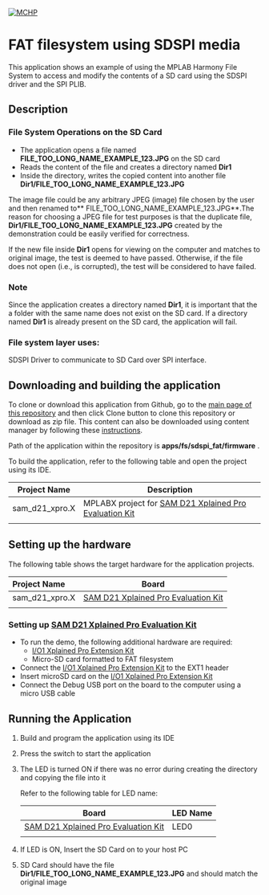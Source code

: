 [![MCHP](https://www.microchip.com/ResourcePackages/Microchip/assets/dist/images/logo.png)](https://www.microchip.com)

# FAT filesystem using SDSPI media

This application shows an example of using the MPLAB Harmony File System to access and modify the contents of a SD card using the SDSPI driver and the SPI PLIB.

## Description

### File System Operations on the SD Card

- The application opens a file named **FILE_TOO_LONG_NAME_EXAMPLE_123.JPG** on the SD card
- Reads the content of the file and creates a directory named **Dir1**
- Inside the directory, writes the copied content into another file **Dir1/FILE_TOO_LONG_NAME_EXAMPLE_123.JPG**

The image file could be any arbitrary JPEG (image) file chosen by the user and then renamed to** FILE_TOO_LONG_NAME_EXAMPLE_123.JPG**.The reason for choosing a JPEG file for test purposes is that the duplicate file, **Dir1/FILE_TOO_LONG_NAME_EXAMPLE_123.JPG** created by the demonstration could be easily verified for correctness.

If the new file inside **Dir1** opens for viewing on the computer and matches to original image, the test is deemed to have passed. Otherwise, if the file does not open (i.e., is corrupted), the test will be considered to have failed.

### Note

Since the application creates a directory named **Dir1**, it is important that the a folder with the same name does not exist on the SD card. If a directory named **Dir1** is already present on the SD card, the application will fail.

### File system layer uses:

SDSPI Driver to communicate to SD Card over SPI interface.

## Downloading and building the application

To clone or download this application from Github, go to the [main page of this repository](https://github.com/Microchip-MPLAB-Harmony/core_apps_sam_d21_da1) and then click Clone button to clone this repository or download as zip file.
This content can also be downloaded using content manager by following these [instructions](https://github.com/Microchip-MPLAB-Harmony/contentmanager/wiki).

Path of the application within the repository is **apps/fs/sdspi_fat/firmware** .

To build the application, refer to the following table and open the project using its IDE.

| Project Name      | Description                                    |
| ----------------- | ---------------------------------------------- |
| sam_d21_xpro.X | MPLABX project for [SAM D21 Xplained Pro Evaluation Kit](https://www.microchip.com/developmenttools/ProductDetails/atsamd21-xpro) |
|||

## Setting up the hardware

The following table shows the target hardware for the application projects.

| Project Name| Board|
|:---------|:---------:|
| sam_d21_xpro.X | [SAM D21 Xplained Pro Evaluation Kit](https://www.microchip.com/developmenttools/ProductDetails/atsamd21-xpro) |
|||

### Setting up [SAM D21 Xplained Pro Evaluation Kit](https://www.microchip.com/developmenttools/ProductDetails/atsamd21-xpro)

- To run the demo, the following additional hardware are required:
  - [I/O1 Xplained Pro Extension Kit](https://www.microchip.com/developmenttools/ProductDetails/ATIO1-XPRO)
  - Micro-SD card formatted to FAT filesystem
- Connect the [I/O1 Xplained Pro Extension Kit](https://www.microchip.com/developmenttools/ProductDetails/ATIO1-XPRO) to the EXT1 header
- Insert microSD card on the [I/O1 Xplained Pro Extension Kit](https://www.microchip.com/developmenttools/ProductDetails/ATIO1-XPRO)
- Connect the Debug USB port on the board to the computer using a micro USB cable

## Running the Application

1. Build and program the application using its IDE
2. Press the switch to start the application
3. The LED is turned ON if there was no error during creating the directory and copying the file into it

    Refer to the following table for LED name:

    | Board | LED Name |
    | ----- | -------- |
    |  [SAM D21 Xplained Pro Evaluation Kit](https://www.microchip.com/developmenttools/ProductDetails/atsamd21-xpro) | LED0 |
    |||

4. If LED is ON, Insert the SD Card on to your host PC
5. SD Card should have the file **Dir1/FILE_TOO_LONG_NAME_EXAMPLE_123.JPG** and should match the original image